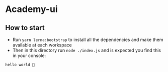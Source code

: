 # Academy-ui

## How to start

- Run `yarn lerna:bootstrap` to install all the dependencies and make them available at each workspace
- Then in this directory run `node ./index.js` and is expected you find this in your console:

```
hello world 🎉
```
